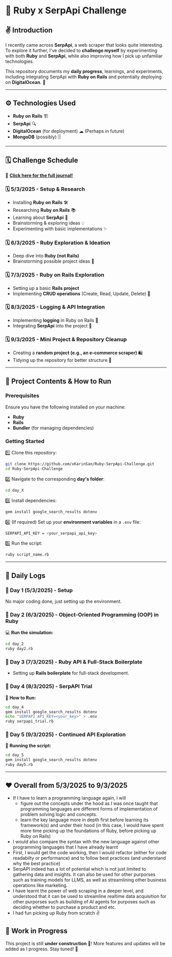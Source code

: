 # 🎯 Ruby x SerpApi Challenge  

## ✌️ Introduction  
I recently came across **SerpApi**, a web scraper that looks quite interesting. To explore it further, I've decided to **challenge myself** by experimenting with both **Ruby** and **SerpApi**, while also improving how I pick up unfamiliar technologies.  

This repository documents my **daily progress**, learnings, and experiments, including integrating SerpApi with **Ruby on Rails** and potentially deploying on **DigitalOcean**. 🚀  

---

## ⚙️ Technologies Used  
- **Ruby on Rails** 🏗  
- **SerpApi** 🔍  
- **DigitalOcean** (for deployment) ☁  (Perhaps in future)
- **MongoDB** (possibly) 🗄  

---

## 🗓 Challenge Schedule  
📌 **[Click here for the full journal!](https://github.com/xKarinSan/Ruby-SerpApi-Challenge/tree/main/journal)**  

### **🗓 5/3/2025 - Setup & Research**  
- Installing **Ruby on Rails** 🛠  
- Researching **Ruby on Rails** 📚  
- Learning about **SerpApi** 🔎  
- Brainstorming & exploring ideas 💡  
- Experimenting with basic implementations ✨  

### **🗓 6/3/2025 - Ruby Exploration & Ideation**  
- Deep dive into **Ruby (not Rails)**  
- Brainstorming possible project ideas 🤔  

### **🗓 7/3/2025 - Ruby on Rails Exploration**  
- Setting up a basic **Rails project**  
- Implementing **CRUD operations** (Create, Read, Update, Delete) 🔄  

### **🗓 8/3/2025 - Logging & API Integration**  
- Implementing **logging** in Ruby on Rails 📝  
- Integrating **SerpApi** into the project 🔗  

### **🗓 9/3/2025 - Mini Project & Repository Cleanup**  
- Creating a **random project (e.g., an e-commerce scraper)** 🛍  
- Tidying up the repository for better structure 📁  

---

## 📂 Project Contents & How to Run  

### **Prerequisites**  
Ensure you have the following installed on your machine:  
- **Ruby**  
- **Rails**  
- **Bundler** (for managing dependencies)  

### **Getting Started**  
1️⃣ Clone this repository:  
   ```sh
   git clone https://github.com/xKarinSan/Ruby-SerpApi-Challenge.git
   cd Ruby-SerpApi-Challenge
   ```  
   
2️⃣ Navigate to the corresponding **day's folder**:  
   ```sh
   cd day_X
   ```  

3️⃣ Install dependencies:  
   ```sh
   gem install google_search_results dotenv
   ```  

4️⃣ (If required) Set up your **environment variables** in a `.env` file:  
   ```sh
   SERPAPI_API_KEY = <your_serpapi_api_key>
   ```  

5️⃣ Run the script:  
   ```sh
   ruby script_name.rb
   ```  

---

## 📌 Daily Logs  

### **📅 Day 1 (5/3/2025) - Setup**  
No major coding done, just setting up the environment.  

### **📅 Day 2 (6/3/2025) - Object-Oriented Programming (OOP) in Ruby**  
💻 **Run the simulation:**  
```sh
cd day_2
ruby day2.rb
```  

### **📅 Day 3 (7/3/2025) - Ruby API & Full-Stack Boilerplate**  
- Setting up **Rails boilerplate** for full-stack development.  

### **📅 Day 4 (8/3/2025) - SerpAPI Trial**  
🔧 **How to Run:**  
```sh
cd day_4
gem install google_search_results dotenv
echo "SERPAPI_API_KEY=<your_key>" > .env
ruby serpapi_trial.rb
```  

### **📅 Day 5 (9/3/2025) - Continued API Exploration**  
🚀 **Running the script:**  
```sh
cd day_5
gem install google_search_results dotenv
ruby day5.rb
```  

---

## ❤️ Overall from 5/3/2025 to 9/3/2025
- If I have to learn a programming language again, I will
   - figure out the concepts under the hood as I was once taught that programming languages are different forms of implementation of problem solving logic and concepts.
   - learn the key language more in depth first before learning its framework(s) and under their hood (in this case, I would have spent more time picking up the foundations of Ruby, before picking up Ruby on Rails)
- I would also compare the syntax with the new language against other programming languages that I have already learnt
- First, I would get the code working, then I would refactor (either for code readabilty or performance) and to follow best practices (and understand why the best practice)
- SerpAPI indeed has a lot of potential which is not just limited to gathering data and insights. It can also be used for other purporses such as training models for LLMS, as well as streamlining other business operations like marketing.
- I have learnt the power of web scraping in a deeper level, and understood that it can be used to streamline realtime data acquisition for other purporses such as building of AI agents for purposes such as deciding whether to purchase a product and etc.
- I had fun picking up Ruby from scratch ✌️


## 🚧 Work in Progress  
This project is still **under construction** 🚧! More features and updates will be added as I progress. Stay tuned! 👀  
